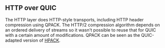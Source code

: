 ## HTTP over QUIC

The HTTP layer does HTTP-style transports, including HTTP header compression
using QPACK. The HTTP/2 compression algorithm depends on an ordered delivery
of streams so it wasn't possible to reuse that for QUIC with a certain amount
of modifications. QPACK can be seen as the QUIC-adapted version of
[HPACK](http://httpwg.org/specs/rfc7541.html).

